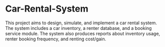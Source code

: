 # Car-Rental-System
This project aims to design, simulate, and implement a car rental system. The system includes a car inventory, a renter database, and a booking service module. The system also produces reports about inventory usage, renter booking frequency, and renting cost/gain. 
